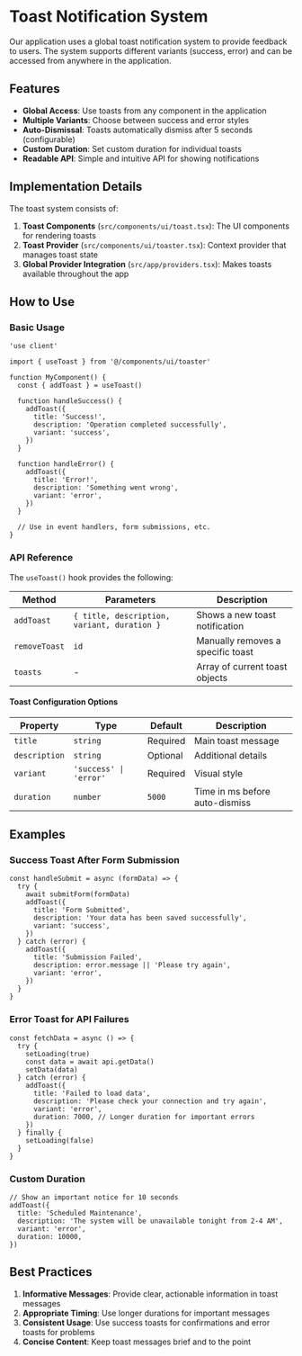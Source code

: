 # Toast Notification System

Our application uses a global toast notification system to provide feedback to users. The system supports different variants (success, error) and can be accessed from anywhere in the application.

## Features

- **Global Access**: Use toasts from any component in the application
- **Multiple Variants**: Choose between success and error styles
- **Auto-Dismissal**: Toasts automatically dismiss after 5 seconds (configurable)
- **Custom Duration**: Set custom duration for individual toasts
- **Readable API**: Simple and intuitive API for showing notifications

## Implementation Details

The toast system consists of:

1. **Toast Components** (`src/components/ui/toast.tsx`): The UI components for rendering toasts
2. **Toast Provider** (`src/components/ui/toaster.tsx`): Context provider that manages toast state
3. **Global Provider Integration** (`src/app/providers.tsx`): Makes toasts available throughout the app

## How to Use

### Basic Usage

```tsx
'use client'

import { useToast } from '@/components/ui/toaster'

function MyComponent() {
  const { addToast } = useToast()
  
  function handleSuccess() {
    addToast({
      title: 'Success!',
      description: 'Operation completed successfully',
      variant: 'success',
    })
  }
  
  function handleError() {
    addToast({
      title: 'Error!',
      description: 'Something went wrong',
      variant: 'error',
    })
  }
  
  // Use in event handlers, form submissions, etc.
}
```

### API Reference

The `useToast()` hook provides the following:

| Method | Parameters | Description |
|--------|------------|-------------|
| `addToast` | `{ title, description, variant, duration }` | Shows a new toast notification |
| `removeToast` | `id` | Manually removes a specific toast |
| `toasts` | - | Array of current toast objects |

#### Toast Configuration Options

| Property | Type | Default | Description |
|----------|------|---------|-------------|
| `title` | `string` | Required | Main toast message |
| `description` | `string` | Optional | Additional details |
| `variant` | `'success' \| 'error'` | Required | Visual style |
| `duration` | `number` | `5000` | Time in ms before auto-dismiss |

## Examples

### Success Toast After Form Submission

```tsx
const handleSubmit = async (formData) => {
  try {
    await submitForm(formData)
    addToast({
      title: 'Form Submitted',
      description: 'Your data has been saved successfully',
      variant: 'success',
    })
  } catch (error) {
    addToast({
      title: 'Submission Failed',
      description: error.message || 'Please try again',
      variant: 'error',
    })
  }
}
```

### Error Toast for API Failures

```tsx
const fetchData = async () => {
  try {
    setLoading(true)
    const data = await api.getData()
    setData(data)
  } catch (error) {
    addToast({
      title: 'Failed to load data',
      description: 'Please check your connection and try again',
      variant: 'error',
      duration: 7000, // Longer duration for important errors
    })
  } finally {
    setLoading(false)
  }
}
```

### Custom Duration

```tsx
// Show an important notice for 10 seconds
addToast({
  title: 'Scheduled Maintenance',
  description: 'The system will be unavailable tonight from 2-4 AM',
  variant: 'error',
  duration: 10000,
})
```

## Best Practices

1. **Informative Messages**: Provide clear, actionable information in toast messages
2. **Appropriate Timing**: Use longer durations for important messages
3. **Consistent Usage**: Use success toasts for confirmations and error toasts for problems
4. **Concise Content**: Keep toast messages brief and to the point 
